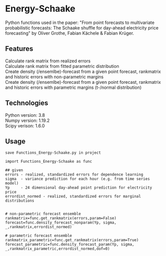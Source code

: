 # Energy-Schaake
Python functions used in the paper: "From point forecasts to multivariate probabilistic forecasts: The Schaake shuffle for day-ahead electricity price forecasting"
by Oliver Grothe, Fabian Kächele & Fabian Krüger.

## Features
Calculate rank matrix from realized errors  
Calculate rank matrix from fitted parametric distribution  
Create density (/ensemlbe)-forecast from a given point forecast, rankmatrix and historic errors with non-parametric margins  
Create density (/ensemlbe)-forecast from a given point forecast, rankmatrix and historic errors with parametric margins (t-/normal distribution)  


## Technologies
Python version: 3.8  
Numpy version: 1.19.2  
Scipy verison: 1.6.0  

## Usage

```
save Functions_Energy-Schaake.py in project

import Functions_Energy-Schaake as func

## given
errors - realized, standardized errors for dependence learning
sigma  - variance prediction for each hour (e.g. from time series model)
Yp     - 24 dimensional day-ahead point prediction for electricity price 
errordist_normed - realized, standardized errors for marginal distributions


# non-parametric forecast ensemble
rankmatrix=func.get_rankmatrix(errors,param=False)
forecast=func.density_forecast_nonparam(Yp, sigma, _,rankmatrix,errordist_normed)

# parametric forecast ensemble
rankmatrix_parametric=func.get_rankmatrix(errors,param=True)
forecast_parametric=func.density_forecast_param(Yp, sigma, _,rankmatrix_parametric,errordist_normed,dof=0)

```



